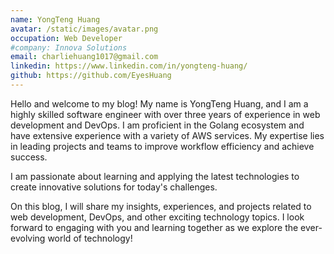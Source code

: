 ```yaml
---
name: YongTeng Huang
avatar: /static/images/avatar.png
occupation: Web Developer
#company: Innova Solutions
email: charliehuang1017@gmail.com
linkedin: https://www.linkedin.com/in/yongteng-huang/
github: https://github.com/EyesHuang
---
```


Hello and welcome to my blog! My name is YongTeng Huang, and I am a highly skilled software engineer with over three years of experience in web development and DevOps. I am proficient in the Golang ecosystem and have extensive experience with a variety of AWS services. My expertise lies in leading projects and teams to improve workflow efficiency and achieve success.

I am passionate about learning and applying the latest technologies to create innovative solutions for today's challenges.

On this blog, I will share my insights, experiences, and projects related to web development, DevOps, and other exciting technology topics. I look forward to engaging with you and learning together as we explore the ever-evolving world of technology!
